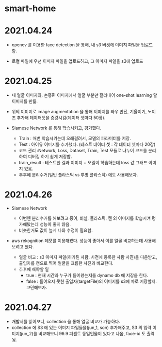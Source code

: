 # smart-home

# 2021.04.24
- opencv 를 이용한 face detection 을 통해, 내 s3 버켓에 이미지 파일을 업로드함.  

- 로컬 파일에 우선 이미지 파일을 업로드하고, 그 이미지 파일을 s3에 업로드

# 2021.04.25
- 내 얼굴 이미지와, 손흥민 이미지에서 얼굴 부분만 잘라내어 one-shot learning 할 이미지를 만듦.  
- 위의 이미지로 image augmentation 을 통해 이미지를 좌우 반전, 기울이기, 노이즈 추가해 데이터셋을 증강시킴(데이터 셋마다 50장).  

- Siamese Network 를 통해 학습시키고, 평가했다.  
  - Train : 매번 학습시키는데 오래걸려서, 모델의 파라미터를 저장.
  - Test : 아이유 이미지를 추가했다. (테스트 데이터 셋 : 각 데이터 셋마다 20장)
  - 코드 관리 :Network, Loss, Dataset, Train, Test 모듈로 나누어 코드를 분리하여 디버깅 하기 쉽게 저장함.
  - train_result : 테스트한 결과 이미지 + 모델이 학습하는데 loss 값 그래프 이미지 있음. 
  - 추후에 분리수거(일반 플라스틱 vs 투명 플라스틱) 에도 사용해보자.

# 2021.04.26
- Siamese Network
  - 이번엔 분리수거를 해보려고 종이, 비닐, 플라스틱, 캔 의 이미지를 학습시켜 평가해봤는데 성능이 좋지 않음.  
  - 비슷한거도 값이 높게 나와 수정이 필요함.  
  
- aws rekognition 데모를 이용해봤다. 성능이 좋아서 이를 얼굴 비교하는데 사용해보려고 했다.  
  - 얼굴 비교 : s3 이미지 파일(허가된 사람, 사전에 등록한 사람 사진)을 다운받고, 출입자를 캠으로 찍어 얼굴을 크롭한 사진과 비교한다.  
  - 추후에 해야할 일  
    - true : 현재 시간과 누구가 들어왔는지를 dynamo db 에 저장을 한다.  
    - false : 들어오지 못한 출입자(targetFile)의 이미지를 s3에 따로 저장할지. 고민해보자.  

# 2021.04.27  
- 개발서를 읽어보니, collection 을 통해 얼굴 비교가 가능하다.
- collection 에 S3 에 있는 이미지 파일들을(jun_1, son) 추가해주고, S3 의 입력 이미지(jun_2)를 비교해보니 99.9 퍼센트 동일인물이 있다고 나옴, face-id 도 출력됨.  

